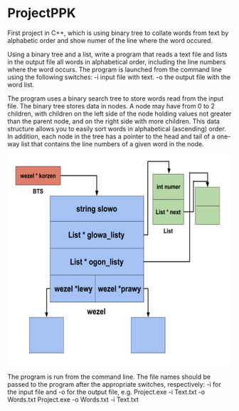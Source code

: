 # ProjectPPK
First project in C++, which is using binary tree to collate words from text by alphabetic order and show numer of the line where the word occured.

Using a binary tree and a list, write a program that reads a text file and lists in the output file all words in alphabetical order, including the line numbers where the word occurs.
The program is launched from the command line using the following switches:
-i input file with text.
-o the output file with the word list.

The program uses a binary search tree to store words read from the input file. The binary tree stores data in nodes. A node may have from 0 to 2 children, with children on the left side of the node holding values not greater than the parent node, and on the right side with more children. This data structure allows you to easily sort words in alphabetical (ascending) order.
In addition, each node in the tree has a pointer to the head and tail of a one-way list that contains the line numbers of a given word in the node.

<img src="/1.png" width="666" height="474">

The program is run from the command line. The file names should be passed to the program after the appropriate switches, respectively: -i for the input file and -o for the output file, e.g.
Project.exe -i Text.txt -o Words.txt
Project.exe -o Words.txt -i Text.txt
